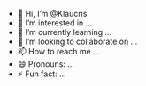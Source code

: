 - 👋 Hi, I’m @Klaucris
- 👀 I’m interested in ...
- 🌱 I’m currently learning ...
- 💞️ I’m looking to collaborate on ...
- 📫 How to reach me ...
- 😄 Pronouns: ...
- ⚡ Fun fact: ...

<!---
Klaucris/Klaucris is a ✨ special ✨ repository because its `README.md` (this file) appears on your GitHub profile.
You can click the Preview link to take a look at your changes.
--->
